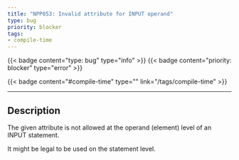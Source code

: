 ```yaml
---
title: "NPP053: Invalid attribute for INPUT operand"
type: bug
priority: blocker
tags:
- compile-time 
---
```


{{< badge content="type: bug" type="info" >}}
{{< badge content="priority: blocker" type="error" >}}


{{< badge content="#compile-time" type="" link="/tags/compile-time" >}}

---

## Description
The given attribute is not allowed at the operand (element) level of an INPUT statement.

It might be legal to be used on the statement level.

